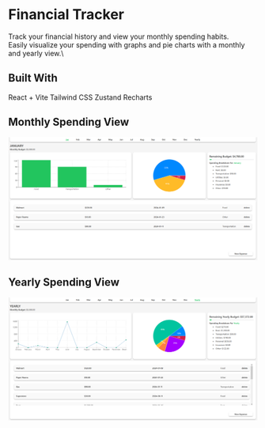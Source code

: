 # Financial Tracker
Track your financial history and view your monthly spending habits.\
Easily visualize your spending with graphs and pie charts with a monthly and yearly view.\

## Built With
React + Vite
Tailwind CSS
Zustand
Recharts

## Monthly Spending View
![Screencap 1](https://github.com/vChrisL/Finance-Tracker/blob/master/src/screenshots/sc1.PNG?raw=true)

## Yearly Spending View
![Screencap 2](https://github.com/vChrisL/Finance-Tracker/blob/master/src/screenshots/sc2.PNG?raw=true)